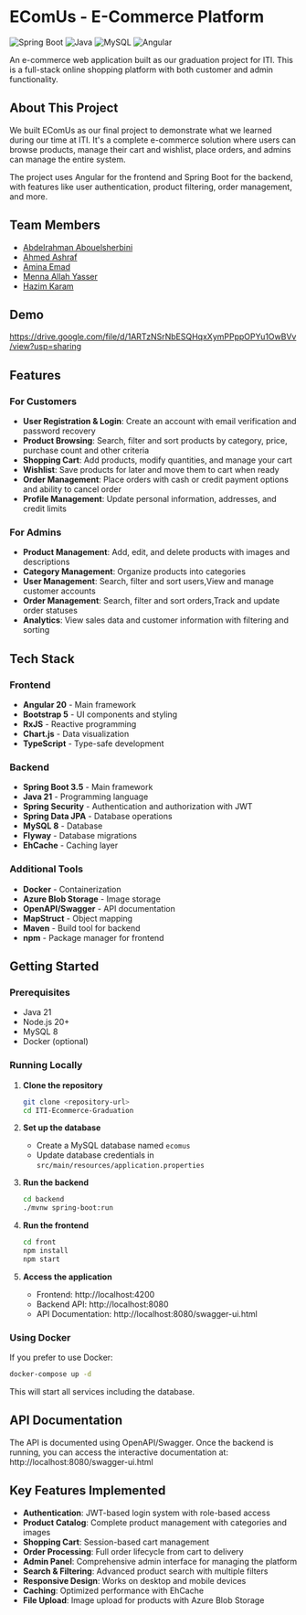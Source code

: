 # EComUs - E-Commerce Platform

![Spring Boot](https://img.shields.io/badge/Spring%20Boot-3.5.0-brightgreen)
![Java](https://img.shields.io/badge/Java-21-orange)
![MySQL](https://img.shields.io/badge/MySQL-8.0-blue)
![Angular](https://img.shields.io/badge/Angular-20.0.0-red)

An e-commerce web application built as our graduation project for ITI. This is a full-stack online shopping platform with both customer and admin functionality.

## About This Project

We built EComUs as our final project to demonstrate what we learned during our time at ITI. It's a complete e-commerce solution where users can browse products, manage their cart and wishlist, place orders, and admins can manage the entire system.

The project uses Angular for the frontend and Spring Boot for the backend, with features like user authentication, product filtering, order management, and more.

## Team Members

- [Abdelrahman Abouelsherbini](https://github.com/abdelrahman-sherbini)
- [Ahmed Ashraf](https://github.com/AhmedAshraf8228)
- [Amina Emad](https://github.com/amina836)
- [Menna Allah Yasser](https://github.com/Menna-Allah-Yasser)
- [Hazim Karam](https://github.com/Hazim-Karam159)


## Demo

https://drive.google.com/file/d/1ARTzNSrNbESQHqxXymPPppOPYu1OwBVv/view?usp=sharing

## Features

### For Customers
- **User Registration & Login**: Create an account with email verification and password recovery
- **Product Browsing**: Search, filter and sort products by category, price, purchase count and other criteria
- **Shopping Cart**: Add products, modify quantities, and manage your cart
- **Wishlist**: Save products for later and move them to cart when ready
- **Order Management**: Place orders with cash or credit payment options and ability to cancel order
- **Profile Management**: Update personal information, addresses, and credit limits

### For Admins
- **Product Management**: Add, edit, and delete products with images and descriptions
- **Category Management**: Organize products into categories
- **User Management**: Search, filter and sort users,View and manage customer accounts
- **Order Management**: Search, filter and sort orders,Track and update order statuses
- **Analytics**: View sales data and customer information with filtering and sorting

## Tech Stack

### Frontend
- **Angular 20** - Main framework
- **Bootstrap 5** - UI components and styling
- **RxJS** - Reactive programming
- **Chart.js** - Data visualization
- **TypeScript** - Type-safe development

### Backend
- **Spring Boot 3.5** - Main framework
- **Java 21** - Programming language
- **Spring Security** - Authentication and authorization with JWT
- **Spring Data JPA** - Database operations
- **MySQL 8** - Database
- **Flyway** - Database migrations
- **EhCache** - Caching layer

### Additional Tools
- **Docker** - Containerization
- **Azure Blob Storage** - Image storage
- **OpenAPI/Swagger** - API documentation
- **MapStruct** - Object mapping
- **Maven** - Build tool for backend
- **npm** - Package manager for frontend

## Getting Started

### Prerequisites
- Java 21
- Node.js 20+
- MySQL 8
- Docker (optional)

### Running Locally

1. **Clone the repository**
   ```bash
   git clone <repository-url>
   cd ITI-Ecommerce-Graduation
   ```

2. **Set up the database**
    - Create a MySQL database named `ecomus`
    - Update database credentials in `src/main/resources/application.properties`

3. **Run the backend**
   ```bash
   cd backend
   ./mvnw spring-boot:run
   ```

4. **Run the frontend**
   ```bash
   cd front
   npm install
   npm start
   ```

5. **Access the application**
    - Frontend: http://localhost:4200
    - Backend API: http://localhost:8080
    - API Documentation: http://localhost:8080/swagger-ui.html

### Using Docker

If you prefer to use Docker:

```bash
docker-compose up -d
```

This will start all services including the database.

## API Documentation

The API is documented using OpenAPI/Swagger. Once the backend is running, you can access the interactive documentation at:
http://localhost:8080/swagger-ui.html

## Key Features Implemented

- **Authentication**: JWT-based login system with role-based access
- **Product Catalog**: Complete product management with categories and images
- **Shopping Cart**: Session-based cart management
- **Order Processing**: Full order lifecycle from cart to delivery
- **Admin Panel**: Comprehensive admin interface for managing the platform
- **Search & Filtering**: Advanced product search with multiple filters
- **Responsive Design**: Works on desktop and mobile devices
- **Caching**: Optimized performance with EhCache
- **File Upload**: Image upload for products with Azure Blob Storage

